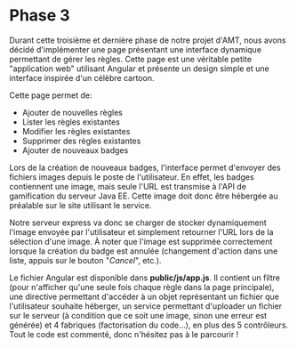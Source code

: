 Phase 3
=======

Durant cette troisième et dernière phase de notre projet d'AMT, nous avons décidé d'implémenter une page présentant une interface dynamique permettant de gérer les règles. Cette page est une véritable petite "application web" utilisant Angular et présente un design simple et une interface inspirée d'un célèbre cartoon.

Cette page permet de:

- Ajouter de nouvelles règles
- Lister les règles existantes
- Modifier les règles existantes
- Supprimer des règles existantes
- Ajouter de nouveaux badges


Lors de la création de nouveaux badges, l'interface permet d'envoyer des fichiers images depuis le poste de l'utilisateur. En effet, les badges contiennent une image, mais seule l'URL est transmise à l'API de gamification du serveur Java EE. Cette image doit donc être hébergée au préalable sur le site utilisant le service.

Notre serveur express va donc se charger de stocker dynamiquement l'image envoyée par l'utilisateur et simplement retourner l'URL lors de la sélection d'une image. À noter que l'image est supprimée correctement lorsque la création du badge est annulée (changement d'action dans une liste, appuis sur le bouton "*Cancel*", etc.).

Le fichier Angular est disponible dans **public/js/app.js**. Il contient un filtre (pour n'afficher qu'une seule fois chaque règle dans la page principale), une directive permettant d'accéder à un objet représentant un fichier que l'utilisateur souhaite héberger, un service permettant d'uploader un fichier sur le serveur (à condition que ce soit une image, sinon une erreur est générée) et 4 fabriques (factorisation du code...), en plus des 5 contrôleurs. Tout le code est commenté, donc n'hésitez pas à le parcourir !
